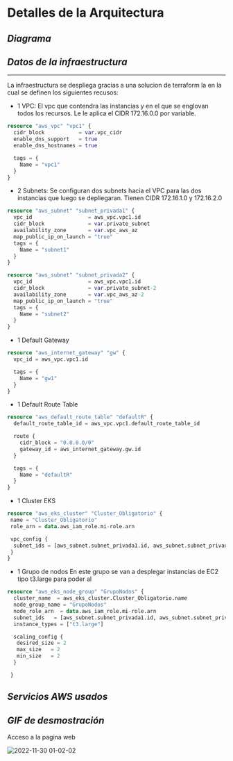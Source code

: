 # **Detalles de la Arquitectura**

## _Diagrama_ 


## _Datos de la infraestructura_
---
La infraestructura se despliega gracias a una solucion de terraform la en la cual se definen los siguientes recusos:

* 1 VPC:
El vpc que contendra las instancias y en el que se englovan todos los recursos. Le le aplica el CIDR 172.16.0.0 por variable.

```terraform 
resource "aws_vpc" "vpc1" {
  cidr_block           = var.vpc_cidr
  enable_dns_support   = true
  enable_dns_hostnames = true

  tags = {
    Name = "vpc1"
  }
}
```
* 2 Subnets:
Se configuran dos subnets hacia el VPC para las dos instancias que luego se depliegaran. Tienen CIDR 172.16.1.0 y 172.16.2.0
```terraform
resource "aws_subnet" "subnet_privada1" {
  vpc_id                  = aws_vpc.vpc1.id
  cidr_block              = var.private_subnet
  availability_zone       = var.vpc_aws_az
  map_public_ip_on_launch = "true"
  tags = {
    Name = "subnet1"
  }
}

resource "aws_subnet" "subnet_privada2" {
  vpc_id                  = aws_vpc.vpc1.id
  cidr_block              = var.private_subnet-2
  availability_zone       = var.vpc_aws_az-2
  map_public_ip_on_launch = "true"
  tags = {
    Name = "subnet2"
  }
}
```
* 1 Default Gateway
```terraform
resource "aws_internet_gateway" "gw" {
  vpc_id = aws_vpc.vpc1.id

  tags = {
    Name = "gw1"
  }
}
```
* 1 Default Route Table
```terraform
resource "aws_default_route_table" "defaultR" {
  default_route_table_id = aws_vpc.vpc1.default_route_table_id

  route {
    cidr_block = "0.0.0.0/0"
    gateway_id = aws_internet_gateway.gw.id
  }

  tags = {
    Name = "defaultR"
  }
}
```
* 1 Cluster EKS
```terraform
resource "aws_eks_cluster" "Cluster_Obligatorio" {
 name = "Cluster_Obligatorio"
 role_arn = data.aws_iam_role.mi-role.arn

 vpc_config {
  subnet_ids = [aws_subnet.subnet_privada1.id, aws_subnet.subnet_privada2.id]
 }
}
```
* 1 Grupo de nodos
En este grupo se van a desplegar instancias de EC2 tipo t3.large para poder al
```terraform
resource "aws_eks_node_group" "GrupoNodos" {
  cluster_name  = aws_eks_cluster.Cluster_Obligatorio.name
  node_group_name = "GrupoNodos"
  node_role_arn  = data.aws_iam_role.mi-role.arn
  subnet_ids   = [aws_subnet.subnet_privada1.id, aws_subnet.subnet_privada2.id]
  instance_types = ["t3.large"]

  scaling_config {
   desired_size = 2
   max_size   = 2
   min_size   = 2
  }

 }
```


## _Servicios AWS usados_

## _GIF de desmostración_

Acceso a la pagina web

![2022-11-30 01-02-02](https://user-images.githubusercontent.com/69463751/204705273-e9e88c84-b6cc-4bbb-8750-fc208b6ca2ee.gif)


